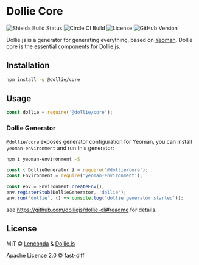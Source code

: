 # Dollie Core

![Shields Build Status](https://img.shields.io/circleci/build/github/dolliejs/dollie-core/master)
![Circle CI Build](https://circleci.com/gh/dolliejs/dollie-core.svg?style=svg)
![License](https://img.shields.io/github/license/dolliejs/dollie-core)
![GitHub Version](https://img.shields.io/github/package-json/v/dolliejs/dollie-core)

Dollie.js is a generator for generating everything, based on [Yeoman](http://yeoman.io). Dollie core is the essential components for Dollie.js.

## Installation

```bash
npm install -g @dollie/core
```

## Usage

```javascript
const dollie = require('@dollie/core');
```

### Dollie Generator

`@dollie/core` exposes generator configuration for Yeoman, you can install `yeoman-environment` and run this generator:

```bash
npm i yeoman-environment -S
```

```javascript
const { DollieGenerator } = require('@dollie/core');
const Environment = require('yeoman-environment');

const env = Environment.createEnv();
env.registerStub(DollieGenerator, 'dollie');
env.run('dollie', () => console.log('dollie generator started'));
```

see <https://github.com/dolliejs/dollie-cli#readme> for details.

## License

MIT © [Lenconda](https://lenconda.top) & [Dollie.js](https://github.com/dolliejs)

Apache Licence 2.0 © [fast-diff](https://github.com/jhchen/fast-diff)
